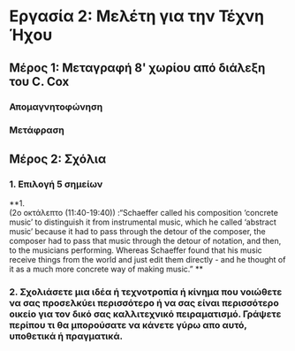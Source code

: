 # Εργασία 2: Μελέτη για την Τέχνη Ήχου 

## Μέρος 1: Μεταγραφή 8' χωρίου από διάλεξη του C. Cox
### Απομαγνητοφώνηση
### Μετάφραση

## Μέρος 2: Σχόλια
### 1. Επιλογή 5 σημείων
**1.  
(2ο οκτάλεπτο  (11:40-19:40)) :“Schaeffer called his composition ‘concrete music’ to distinguish it from instrumental music, which he called ‘abstract music’ because it had to pass through the detour of the composer, the composer had to pass that music through the detour of notation, and then, to the musicians performing. Whereas Schaeffer found that his music receive things from the world and just edit them directly - and he thought of it as a much more concrete way of making music.” **

### 2. Σχολιάσετε μια ιδέα ή τεχνοτροπία ή κίνημα που νοιώθετε να σας προσελκύει περισσότερο ή να σας είναι περισσότερο οικείο για τον δικό σας καλλιτεχνικό πειραματισμό. Γράψετε περίπου τι θα μπορούσατε να κάνετε γύρω απο αυτό, υποθετικά ή πραγματικά.
